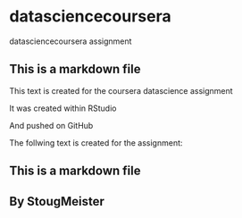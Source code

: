 # datasciencecoursera
datasciencecoursera assignment

## This is a markdown file

This text is created for the coursera datascience assignment

It was created within RStudio

And pushed on GitHub

The follwing text is created for the assignment:

## This is a markdown file

## By StougMeister